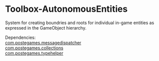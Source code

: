 # Toolbox-AutonomousEntities
System for creating boundries and roots for individual in-game entities as expressed in the GameObject hierarchy.

Dependencies:  
[com.postegames.messagedispatcher](https://github.com/Slugronaut/Toolbox-MessageDispatch)  
[com.postegames.collections](https://github.com/Slugronaut/Toolbox-Collections)  
[com.postegames.typehelper](https://github.com/Slugronaut/Toolbox-TypeHelper)  

